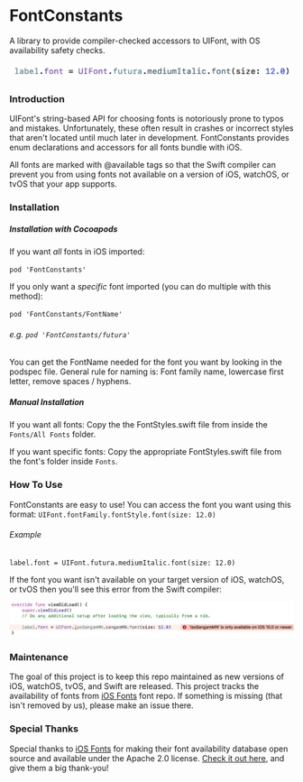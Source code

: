 # FontConstants
A library to provide compiler-checked accessors to UIFont, with OS availability safety checks.

![Usage](https://raw.githubusercontent.com/52inc/FontConstants/master/ReadMeResources/Usage.png)

### Introduction
UIFont's string-based API for choosing fonts is notoriously prone to typos and mistakes. Unfortunately, these often result in crashes or incorrect styles that aren't located until much later in development. FontConstants provides enum declarations and accessors for all fonts bundle with iOS.

All fonts are marked with @available tags so that the Swift compiler can prevent you from using fonts not available on a version of iOS, watchOS, or tvOS that your app supports.

### Installation

##### Installation with Cocoapods

If you want _all_ fonts in iOS imported:

`pod 'FontConstants'`

If you only want a _specific_ font imported (you can do multiple with this method): 

`pod 'FontConstants/FontName'`

###### e.g. `pod 'FontConstants/futura'`

You can get the FontName needed for the font you want by looking in the podspec file. General rule for naming is: Font family name, lowercase first letter, remove spaces / hyphens.

##### Manual Installation

If you want all fonts: Copy the the FontStyles.swift file from inside the `Fonts/All Fonts` folder.

If you want specific fonts: Copy the appropriate FontStyles.swift file from the font's folder inside `Fonts`.

### How To Use

FontConstants are easy to use! You can access the font you want using this format: `UIFont.fontFamily.fontStyle.font(size: 12.0)`

###### Example
`````
label.font = UIFont.futura.mediumItalic.font(size: 12.0)
`````

If the font you want isn't available on your target version of iOS, watchOS, or tvOS then you'll see this error from the Swift compiler:

![Availability Warning](https://raw.githubusercontent.com/52inc/FontConstants/master/ReadMeResources/AvailabilityWarning.png)

### Maintenance

The goal of this project is to keep this repo maintained as new versions of iOS, watchOS, tvOS, and Swift are released. This project tracks the availability of fonts from [iOS Fonts](https://github.com/mcritz/iosfonts) font repo. If something is missing (that isn't removed by us), please make an issue there.

### Special Thanks
Special thanks to [iOS Fonts](https://iosfonts.com) for making their font availability database open source and available under the Apache 2.0 license. [Check it out here](https://github.com/mcritz/iosfonts), and give them a big thank-you!